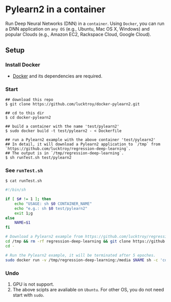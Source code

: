 Pylearn2 in a container
===============

Run Deep Neural Networks (DNN) in a `container`. Using `Docker`, you can run a DNN application on `any OS` (e.g., Ubuntu, Mac OS X, Windows) and popular Clouds (e.g., Amazon EC2, Rackspace Cloud, Google Cloud). 

Setup
-----

### Install Docker
* [Docker](https://www.docker.io/) and its dependencies are required. 


### Start

```
## download this repo
$ git clone https://github.com/lucktroy/docker-pylearn2.git

## cd to this dir
$ cd docker-pylearn2

## build a container with the name 'test/pylearn2'
$ sudo docker build -t test/pylearn2 - < Dockerfile

## run a Pylearn2 example with the above container 'test/pylearn2'
## In detail, it will download a Pylearn2 application to `/tmp` from `https://github.com/lucktroy/regression-deep-learning`. 
## The output is in `/tmp/regression-deep-learning`.
$ sh runTest.sh test/pylearn2
```

### See `runTest.sh`
```
$ cat runTest.sh
```
```sh
#!/bin/sh

if [ $# != 1 ]; then
    echo "USAGE: sh $0 CONTAINER_NAME"
    echo "e.g.: sh $0 test/pylearn2"
    exit 1;g
else
    NAME=$1
fi

# Download a Pylearn2 example from https://github.com/lucktroy/regression-deep-learning
cd /tmp && rm -rf regression-deep-learning && git clone https://github.com/lucktroy/regression-deep-learning.git
cd -

# Run the Pylearn2 example, it will be terminated after 5 epoches.
sudo docker run -v /tmp/regression-deep-learning:/media $NAME sh -c 'cd /media/example-pylearn2 && sh runTest.sh'

```

### Undo
1. GPU is not support. 
2. The above scipts are avaliable on `Ubuntu`. For other OS, you do not need start with `sudo`. 